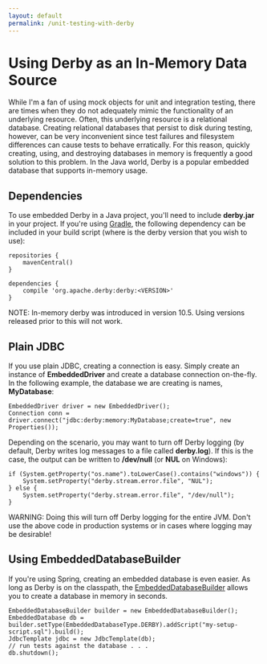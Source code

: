 ```yaml
---
layout: default
permalink: /unit-testing-with-derby
---
```


# Using Derby as an In-Memory Data Source

<!-- 2/3/2015 -->

While I'm a fan of using mock objects for unit and integration testing, there are times when they do not adequately mimic the functionality of an underlying resource.  Often, this underlying resource is a relational database.  Creating relational databases that persist to disk during testing, however, can be very inconvenient since test failures and filesystem differences can cause tests to behave erratically.  For this reason, quickly creating, using, and destroying databases in memory is frequently a good solution to this problem.  In the Java world, Derby is a popular embedded database that supports in-memory usage.

## Dependencies

To use embedded Derby in a Java project, you'll need to include **derby.jar** in your project.  If you're using [Gradle](http://www.gradle.org), the following dependency can be included in your build script (where **<VERSION>** is the derby version that you wish to use):

	repositories {
		mavenCentral()
	}

	dependencies {
		compile 'org.apache.derby:derby:<VERSION>'
	}

NOTE: In-memory derby was introduced in version 10.5.  Using versions released prior to this will not work.

## Plain JDBC

If you use plain JDBC, creating a connection is easy.  Simply create an instance of **EmbeddedDriver** and create a database connection on-the-fly.  In the following example, the database we are creating is names, **MyDatabase**:

	EmbeddedDriver driver = new EmbeddedDriver();
	Connection conn = driver.connect("jdbc:derby:memory:MyDatabase;create=true", new Properties());

Depending on the scenario, you may want to turn off Derby logging (by default, Derby writes log messages to a file called **derby.log**).  If this is the case, the output can be written to **/dev/null** (or **NUL** on Windows):

	if (System.getProperty("os.name").toLowerCase().contains("windows")) {
		System.setProperty("derby.stream.error.file", "NUL");
	} else {
		System.setProperty("derby.stream.error.file", "/dev/null");
	}

WARNING: Doing this will turn off Derby logging for the entire JVM.  Don't use the above code in production systems or in cases where logging may be desirable!

## Using EmbeddedDatabaseBuilder

If you're using Spring, creating an embedded database is even easier.  As long as Derby is on the classpath, the [EmbeddedDatabaseBuilder](http://docs.spring.io/spring/docs/current/javadoc-api/org/springframework/jdbc/datasource/embedded/EmbeddedDatabaseBuilder.html) allows you to create a database in memory in seconds.

	EmbeddedDatabaseBuilder builder = new EmbeddedDatabaseBuilder();
    EmbeddedDatabase db = builder.setType(EmbeddedDatabaseType.DERBY).addScript("my-setup-script.sql").build();
    JdbcTemplate jdbc = new JdbcTemplate(db);
    // run tests against the database . . .
    db.shutdown();
